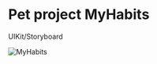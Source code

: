 # Pet project MyHabits

UIKit/Storyboard

![MyHabits](https://github.com/ek-zhitnikov/EKZhitnikov/blob/d38cdb7cdc681e16c4e8047b34c77e67a8b2c12b/Video/MyHabits.gif)
